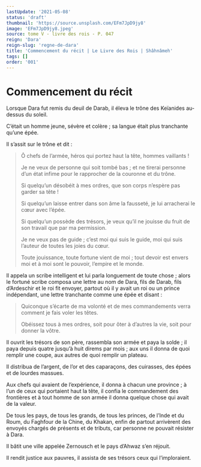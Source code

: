```yaml
---
lastUpdate: '2021-05-08'
status: 'draft'
thumbnail: 'https://source.unsplash.com/EFm7JpD9jy8'
image: 'EFm7JpD9jy8.jpeg'
source: tome V - livre des rois - P. 047
reign: 'Dara'
reign-slug: 'regne-de-dara'
title: 'Commencement du récit | Le Livre des Rois | Shâhnâmeh'
tags: []
order: '001'
---
```


# Commencement du récit

Lorsque Dara fut remis du deuil de Darab, il éleva le trône des Keïanides au-dessus du soleil.

C’était un homme jeune, sévère et colère ; sa langue était plus tranchante qu’une épée.

Il s’assit sur le trône et dit :

> Ô chefs de l’armée, héros qui portez haut la tête, hommes vaillants !
>
> Je ne veux de personne qui soit tombé bas ; et ne tirerai personne d’un état infime pour le rapprocher de la couronne et du trône.
>
> Si quelqu’un désobéit à mes ordres, que son corps n’espère pas garder sa tête !
>
> Si quelqu’un laisse entrer dans son âme la fausseté, je lui arracherai le cœur avec l’épée.
>
> Si quelqu’un possède des trésors, je veux qu’il ne jouisse du fruit de son travail que par ma permission.
>
> Je ne veux pas de guide ; c’est moi qui suis le guide, moi qui suis l’auteur de toutes les joies du cœur.
>
> Toute jouissance, toute fortune vient de moi ; tout devoir est envers moi et à moi sont le pouvoir, l’empire et le monde.

Il appela un scribe intelligent et lui parla longuement de toute chose ; alors le fortuné scribe composa une lettre au nom de Dara, fils de Darab, fils d’Ardeschir et le roi fit envoyer, partout où il y avait un roi ou un prince indépendant, une lettre tranchante comme une épée et disant :

> Quiconque s’écarte de ma volonté et de mes commandements verra comment je fais voler les têtes.
>
> Obéissez tous à mes ordres, soit pour ôter à d’autres la vie, soit pour donner la vôtre.

Il ouvrit les trésors de son père, rassembla son armée et paya la solde ; il paya depuis quatre jusqu’à huit direms par mois ; aux uns il donna de quoi remplir une coupe, aux autres de quoi remplir un plateau.

Il distribua de l’argent, de l’or et des caparaçons, des cuirasses, des épées et de lourdes massues.

Aux chefs qui avaient de l’expérience, il donna à chacun une province ; à l’un de ceux qui portaient haut la tête, il confia le commandement des frontières et à tout homme de son armée il donna quelque chose qui avait de la valeur.

De tous les pays, de tous les grands, de tous les princes, de l’Inde et du Roum, du Faghfour de la Chine, du Khakan, enfin de partout arrivèrent des envoyés chargés de présents et de tributs, car personne ne pouvait résister à Dara.

Il bâtit une ville appelée Zernousch et le pays d’Ahwaz s’en réjouit.

Il rendit justice aux pauvres, il assista de ses trésors ceux qui l’imploraient.

